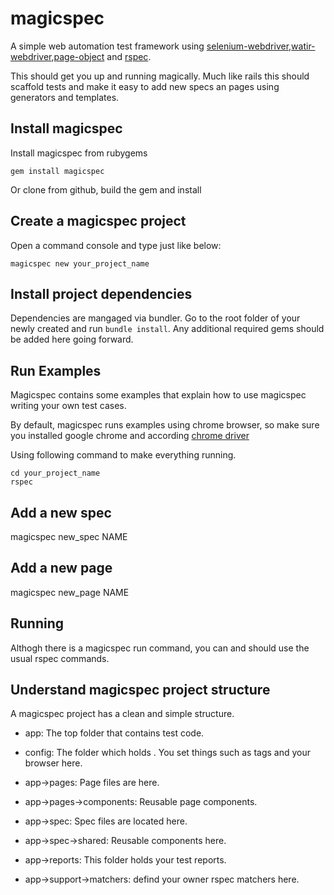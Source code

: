 magicspec
=====================

A simple web automation test framework using [selenium-webdriver](http://docs.seleniumhq.org/projects/webdriver/),[watir-webdriver](https://github.com/watir/watir-webdriver),[page-object](https://github.com/cheezy/page-object) and [rspec](https://github.com/rspec/rspec). 

This should get you up and running magically.  Much like rails this should scaffold tests and make it easy to add new specs an pages using generators and templates.

Install magicspec
---------------
Install magicspec from rubygems

	gem install magicspec

Or clone from github, build the gem and install 

Create a magicspec project 
------------------------
Open a command console and type just like below:

	magicspec new your_project_name	
		
Install project dependencies
------------
Dependencies are mangaged via bundler.
Go to the root folder of your newly created and run `bundle install`.
Any additional required gems should be added here going forward.


Run Examples
------------

Magicspec contains some examples that explain how to use magicspec writing your own test cases.

By default, magicspec runs examples using chrome browser, so make sure you installed google chrome and according [chrome driver](http://code.google.com/p/chromedriver/downloads/list)

Using following command to make everything running.

	cd your_project_name
	rspec

Add a new spec
------------
magicspec new_spec NAME

Add a new page
------------
magicspec new_page NAME

Running
------------
Althogh there is a magicspec run command, you can and should use the usual rspec commands.

Understand magicspec project structure
------------------------------------

A magicspec project has a clean and simple structure. 

* app: The top folder that contains test code.
* config: The folder which holds .  You set things such as tags and your browser here.

* app->pages: Page files are here.
* app->pages->components: Reusable page components.

* app->spec: Spec files are located here.
* app->spec->shared: Reusable components here.

* app->reports: This folder holds your test reports.

* app->support->matchers: defind your owner rspec matchers here.


